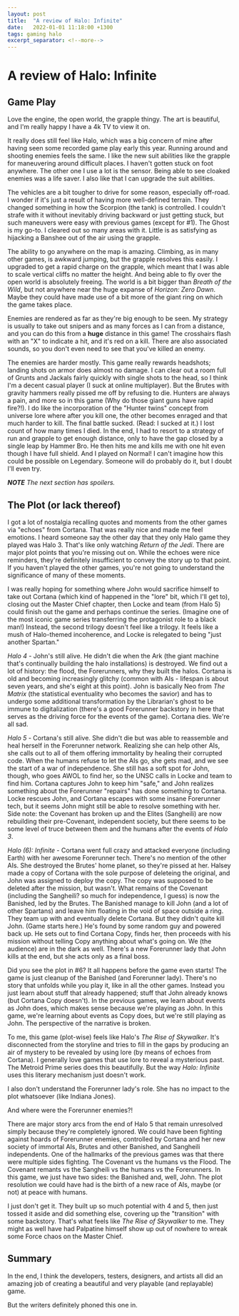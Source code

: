 ```yaml
---
layout: post
title:  "A review of Halo: Infinite"
date:   2022-01-01 11:18:00 +1300
tags: gaming halo
excerpt_separator: <!--more-->
---
```


# A review of Halo: Infinite

## Game Play

Love the engine, the open world, the grapple thingy.  The art is beautiful, and I'm really happy I have a 4k TV to view it on.

It really does still feel like Halo, which was a big concern of mine after having seen some recorded game play early this year.  Running around and shooting enemies feels the same.  I like the new suit abilities like the grapple for maneuvering around difficult places.  I haven't gotten stuck on foot anywhere.  The other one I use a lot is the sensor.  Being able to see cloaked enemies was a life saver.  I also like that I can upgrade the suit abilities.

<!--more-->

The vehicles are a bit tougher to drive for some reason, especially off-road.  I wonder if it's just a result of having more well-defined terrain.  They changed something in how the Scorpion (the tank) is controlled. I couldn't strafe with it without inevitably driving backward or just getting stuck, but such maneuvers were easy with previous games (except for #1).  The Ghost is my go-to.  I cleared out so many areas with it.  Little is as satisfying as hijacking a Banshee out of the air using the grapple.

The ability to go anywhere on the map is amazing.  Climbing, as in many other games, is awkward jumping, but the grapple resolves this easily.  I upgraded to get a rapid charge on the grapple, which meant that I was able to scale vertical cliffs no matter the height.  And being able to fly over the open world is absolutely freeing.  The world is a bit bigger than _Breath of the Wild_, but not anywhere near the huge expanse of _Horizon: Zero Dawn_.  Maybe they could have made use of a bit more of the giant ring on which the game takes place.

Enemies are rendered as far as they're big enough to be seen.  My strategy is usually to take out snipers and as many forces as I can from a distance, and you can do this from a **huge** distance in this game!  The crosshairs flash with an "X" to indicate a hit, and it's red on a kill.  There are also associated sounds, so you don't even need to see that you've killed an enemy.

The enemies are harder mostly.  This game really rewards headshots; landing shots on armor does almost no damage.  I can clear out a room full of Grunts and Jackals fairly quickly with single shots to the head, so I think I'm a decent casual player (I suck at online multiplayer).  But the Brutes with gravity hammers really pissed me off by refusing to die.  Hunters are always a pain, and more so in this game (Why do those giant guns have rapid fire?!).  I do like the incorporation of the "Hunter twins" concept from universe lore where after you kill one, the other becomes enraged and that much harder to kill.  The final battle sucked.  (Read: I sucked at it.)  I lost count of how many times I died.  In the end, I had to resort to a strategy of run and grapple to get enough distance, only to have the gap closed by a single leap by Hammer Bro.  He then hits me and kills me with one hit even though I have full shield.  And I played on Normal!  I can't imagine how this could be possible on Legendary.  Someone will do probably do it, but I doubt I'll even try.

***NOTE** The next section has spoilers.*

## The Plot (or lack thereof)

I got a lot of nostalgia recalling quotes and moments from the other games via "echoes" from Cortana.  That was really nice and made me feel emotions.  I heard someone say the other day that they only Halo game they played was Halo 3.  That's like only watching _Return of the Jedi_.  There are major plot points that you're missing out on.  While the echoes were nice reminders, they're definitely insufficient to convey the story up to that point.  If you haven't played the other games, you're not going to understand the significance of many of these moments.

I was really hoping for something where John would sacrifice himself to take out Cortana (which kind of happened in the "lore" bit, which I'll get to), closing out the Master Chief chapter, then Locke and team (from Halo 5) could finish out the game and perhaps continue the series.  (Imagine one of the most iconic game series transferring the protagonist role to a black man!)  Instead, the second trilogy doesn't feel like a trilogy.  It feels like a mush of Halo-themed incoherence, and Locke is relegated to being "just another Spartan."

_Halo 4_ - John's still alive.  He didn't die when the Ark (the giant machine that's continually building the halo installations) is destroyed.  We find out a lot of history: the flood, the Forerunners, why they built the halos. Cortana is old and becoming increasingly glitchy (common with AIs - lifespan is about seven years, and she's eight at this point).  John is basically Neo from _The Matrix_ (the statistical eventuality who becomes the savior) and has to undergo some additional transformation by the Librarian's ghost to be immune to digitalization (there's a good Forerunner backstory in here that serves as the driving force for the events of the game).  Cortana dies.  We're all sad.

_Halo 5_ - Cortana's still alive.  She didn't die but was able to reassemble and heal herself in the Forerunner network.  Realizing she can help other AIs, she calls out to all of them offering immortality by healing their corrupted code.  When the humans refuse to let the AIs go, she gets mad, and we see the start of a war of independence.  She still has a soft spot for John, though, who goes AWOL to find her, so the UNSC calls in Locke and team to find him.  Cortana captures John to keep him "safe," and John realizes something about the Forerunner "repairs" has done something to Cortana.  Locke rescues John, and Cortana escapes with some insane Forerunner tech, but it seems John might still be able to resolve something with her.  Side note: the Covenant has broken up and the Elites (Sangheili) are now rebuilding their pre-Covenant, independent society, but there seems to be some level of truce between them and the humans after the events of _Halo 3_.

_Halo (6): Infinite_ - Cortana went full crazy and attacked everyone (including Earth) with her awesome Forerunner tech.  There's no mention of the other AIs.  She destroyed the Brutes' home planet, so they're pissed at her.  Halsey made a copy of Cortana with the sole purpose of deleteing the original, and John was assigned to deploy the copy.  The copy was supposed to be deleted after the mission, but wasn't. What remains of the Covenant (including the Sangheili? so much for independence, I guess) is now the Banished, led by the Brutes.  The Banished manage to kill John (and a lot of other Spartans) and leave him floating in the void of space outside a ring.  They team up with and eventually delete Cortana.  But they didn't quite kill John. (Game starts here.)  He's found by some random guy and powered back up.  He sets out to find Cortana Copy, finds her, then proceeds with his mission without telling Copy anything about what's going on.  We (the audience) are in the dark as well.  There's a new Forerunner lady that John kills at the end, but she acts only as a final boss.

Did you see the plot in #6?  It all happens before the game even starts!  The game is just cleanup of the Banished (and Forerunner lady).  There's no story that unfolds while you play it, like in all the other games.  Instead you just learn about stuff that already happened; stuff that John already knows (but Cortana Copy doesn't).  In the previous games, we learn about events as John does, which makes sense because we're playing as John.  In this game, we're learning about events as Copy does, but we're still playing as John.  The perspective of the narrative is broken.

To me, this game (plot-wise) feels like Halo's _The Rise of Skywalker_.  It's disconnected from the storyline and tries to fill in the gaps by producing an air of mystery to be revealed by using lore (by means of echoes from Cortana).  I generally love games that use lore to reveal a mysterious past.  The Metroid Prime series does this beautifully.  But the way _Halo: Infinite_ uses this literary mechanism just doesn't work.

I also don't understand the Forerunner lady's role.  She has no impact to the plot whatsoever (like Indiana Jones).

And where were the Forerunner enemies?!

There are major story arcs from the end of Halo 5 that remain unresolved simply because they're completely ignored.  We could have been fighting against hoards of Forerunner enemies, controlled by Cortana and her new society of immortal AIs, Brutes and other Banished, and Sangheili independents.  One of the hallmarks of the previous games was that there were multiple sides fighting.  The Covenant vs the humans vs the Flood.  The Covenant remants vs the Sangheili vs the humans vs the Forerunners.  In this game, we just have two sides: the Banished and, well, John.  The plot resolution we could have had is the birth of a new race of AIs, maybe (or not) at peace with humans.

I just don't get it.  They built up so much potential with 4 and 5, then just tossed it aside and did something else, covering up the "transition" with some backstory.  That's what feels like _The Rise of Skywalker_ to me.  They might as well have had Palpatine himself show up out of nowhere to wreak some Force chaos on the Master Chief.

## Summary

In the end, I think the developers, testers, designers, and artists all did an amazing job of creating a beautiful and very playable (and replayable) game.

But the writers definitely phoned this one in.